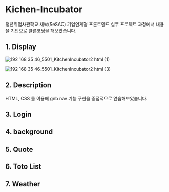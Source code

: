 # Kichen-Incubator

청년취업사관학교 새싹(SeSAC) 기업연계형 프론트엔드 실무 프로젝트 과정에서  내용을 기반으로 클론코딩을 해보았습니다.

## 1. Display

![192 168 35 46_5501_KitchenIncubator2 html (1)](https://user-images.githubusercontent.com/99409757/179336578-e34dd6e6-0bf1-46eb-850e-4fc1c5b9bcae.png)

![192 168 35 46_5501_KitchenIncubator2 html (3)](https://user-images.githubusercontent.com/99409757/179336597-3936b8ce-3ab2-43e2-baf5-e67b6da6e859.png)


## 2. Description
HTML, CSS 를 이용해 gnb nav 기능 구현을 중점적으로 연습해보았습니다. 

## 3. Login
## 4. background
## 5. Quote
## 6. Toto List
## 7. Weather
